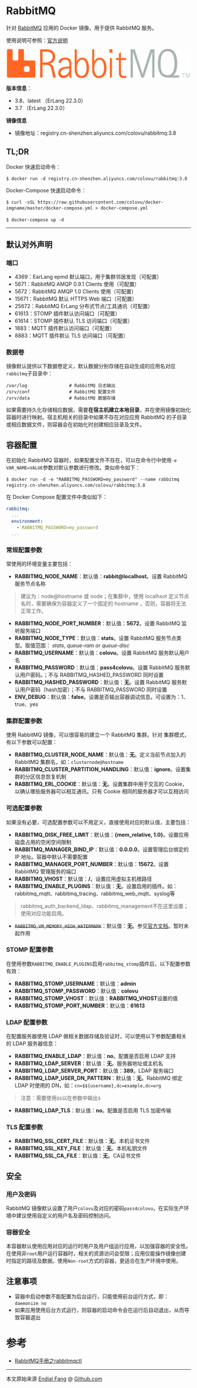 # RabbitMQ

针对 [RabbitMQ](https://www.rabbitmq.com) 应用的 Docker 镜像，用于提供 RabbitMQ 服务。

使用说明可参照：[官方说明](https://www.rabbitmq.com/getstarted.html)

![rabbitmq-logo](img/rabbitmq-logo.png)

**版本信息**：

- 3.8、latest （ErLang 22.3.0）
- 3.7 （ErLang 22.3.0）

**镜像信息**

* 镜像地址：registry.cn-shenzhen.aliyuncs.com/colovu/rabbitmq:3.8



## **TL;DR**

Docker 快速启动命令：

```shell
$ docker run -d registry.cn-shenzhen.aliyuncs.com/colovu/rabbitmq:3.8
```

Docker-Compose 快速启动命令：

```shell
$ curl -sSL https://raw.githubusercontent.com/colovu/docker-imgname/master/docker-compose.yml > docker-compose.yml

$ docker-compose up -d
```



---



## 默认对外声明

### 端口

- 4369：EarLang epmd 默认端口，用于集群邻居发现（可配置）
- 5671：RabbitMQ AMQP 0.9.1 Clients 使用（可配置）
- 5672：RabbitMQ AMQP 1.0 Clients 使用（可配置）
- 15671：RabbitMQ 默认 HTTPS Web 端口（可配置）
- 25672：RabbitMQ ErLang 分布式节点/工具通讯（可配置）
- 61613：STOMP 插件默认访问端口（可配置）
- 61614：STOMP 插件默认 TLS 访问端口（可配置）
- 1883：MQTT 插件默认访问端口（可配置）
- 8883：MQTT 插件默认 TLS 访问端口（可配置）

### 数据卷

镜像默认提供以下数据卷定义，默认数据分别存储在自动生成的应用名对应`rabbitmq`子目录中：

```shell
/var/log                # RabbitMQ 日志输出
/srv/conf               # RabbitMQ 配置文件
/srv/data               # RabbitMQ 数据存储
```

如果需要持久化存储相应数据，需要**在宿主机建立本地目录**，并在使用镜像初始化容器时进行映射。宿主机相关的目录中如果不存在对应应用 RabbitMQ 的子目录或相应数据文件，则容器会在初始化时创建相应目录及文件。



## 容器配置

在初始化 RabbitMQ 容器时，如果配置文件不存在，可以在命令行中使用`-e VAR_NAME=VALUE`参数对默认参数进行修改。类似命令如下：

```shell
$ docker run -d -e "RABBITMQ_PASSWORD=my_password" --name rabbitmq registry.cn-shenzhen.aliyuncs.com/colovu/rabbitmq:3.8
```

在 Docker Compose 配置文件中类似如下：

```yaml
rabbitmq:
  ...
  environment:
    - RABBITMQ_PASSWORD=my_password
  ...
```



### 常规配置参数

常使用的环境变量主要包括：

- **RABBITMQ_NODE_NAME**：默认值：**rabbit@localhost**。设置 RabbitMQ 服务节点名称

> 建议为：node@hostname 或 node；在集群中，使用 localhsot 定义节点名时，需要确保为容器定义了一个固定的 hostname ，否则，容器将无法正常工作。

- **RABBITMQ_NODE_PORT_NUMBER**：默认值：**5672**。设置 RabbitMQ 监听服务端口
- **RABBITMQ_NODE_TYPE**：默认值：**stats**。设置 RabbitMQ 服务节点类型。取值范围： *stats*, *queue-ram* or *queue-disc*
- **RABBITMQ_USERNAME**：默认值：**colovu**。设置 RabbitMQ 服务默认用户名
- **RABBITMQ_PASSWORD**：默认值：**pass4colovu**。设置 RabbitMQ 服务默认用户密码。；不与 RABBITMQ_HASHED_PASSWORD 同时设置
- **RABBITMQ_HASHED_PASSWORD**：默认值：**无**。设置 RabbitMQ 服务默认用户密码（hash加密）；不与 RABBITMQ_PASSWORD 同时设置 
- **ENV_DEBUG**：默认值：**false**。设置是否输出容器调试信息。可设置为：1、true、yes

### 集群配置参数

使用 RabbitMQ 镜像，可以很容易的建立一个 RabbitMQ 集群。针对 集群模式，有以下参数可以配置：

- **RABBITMQ_CLUSTER_NODE_NAME**：默认值：**无**。定义当前节点加入的 RabbitMQ 集群名，如：`clusternode@hostname`
- **RABBITMQ_CLUSTER_PARTITION_HANDLING**：默认值：**ignore**。设置集群的分区信息恢复机制
- **RABBITMQ_ERL_COOKIE**：默认值：**无**。设置集群中用于交互的 Cookie，以确认哪些服务器可以相互通讯。只有 Cookie 相同的服务器才可以互相访问

### 可选配置参数

如果没有必要，可选配置参数可以不用定义，直接使用对应的默认值，主要包括：

- **RABBITMQ_DISK_FREE_LIMIT**：默认值：**{mem_relative, 1.0}**。设置应用磁盘占用的空闲空间限制
- **RABBITMQ_MANAGER_BIND_IP**：默认值：**0.0.0.0**。设置管理后台绑定的 IP 地址。容器中默认不需要配置
- **RABBITMQ_MANAGER_PORT_NUMBER**：默认值：**15672**。设置 RabbitMQ 管理服务的端口
- **RABBITMQ_VHOST**：默认值：**/**。设置应用虚拟主机根路径
- **RABBITMQ_ENABLE_PLUGINS**：默认值：**无**。设置启用的插件。如：rabbitmq_mqtt、rabbitmq_tracing、rabbitmq_web_mqtt、syslog等

> rabbitmq_auth_backend_ldap、rabbitmq_management不在这里设置；使用对应功能启用。
>

- ~~`RABBITMQ_VM_MEMORY_HIGH_WATERMARK`~~：默认值：**无**。参见[官方文档](https://www.rabbitmq.com/memory.html#memsup-usage)。暂时未起作用

### STOMP 配置参数

在使用参数`RABBITMQ_ENABLE_PLUGINS`启用`rabbitmq_stomp`插件后，以下配置参数有效：

- **RABBITMQ_STOMP_USERNAME**：默认值：**admin**
- **RABBITMQ_STOMP_PASSWORD**：默认值：**colovu**
- **RABBITMQ_STOMP_VHOST**：默认值：**RABBITMQ_VHOST**设置的值
- **RABBITMQ_STOMP_PORT_NUMBER**：默认值：**61613**

### LDAP 配置参数

在配置服务器使用 LDAP 做相关数据存储及验证时，可以使用以下参数配置相关的 LDAP 服务器信息：

- **RABBITMQ_ENABLE_LDAP**：默认值：**no**。配置是否启用 LDAP 支持
- **RABBITMQ_LDAP_SERVER**：默认值：**无**。服务器地址或主机名
- **RABBITMQ_LDAP_SERVER_PORT**：默认值：**389**。LDAP 服务端口
- **RABBITMQ_LDAP_USER_DN_PATTERN**：默认值：**无**。RabbitMQ 绑定 LDAP 时使用的 DN，如：`cn=$${username},dc=example,dc=org`

> 注意：需要使用`$$`以在参数中输出`$`

- **RABBITMQ_LDAP_TLS**：默认值：**no**。配置是否启用 TLS 加密传输

### TLS 配置参数

- **RABBITMQ_SSL_CERT_FILE**：默认值：**无**。本机证书文件
- **RABBITMQ_SSL_KEY_FILE**：默认值：**无**。本机私钥文件
- **RABBITMQ_SSL_CA_FILE**：默认值：**无**。CA证书文件



## 安全

### 用户及密码

RabbitMQ 镜像默认设置了用户`colovu`及对应的密码`pass4colovu`，在实际生产环境中建议使用自定义的用户名及密码控制访问。

### 容器安全

本容器默认使用应用对应的运行时用户及用户组运行应用，以加强容器的安全性。在使用非`root`用户运行容器时，相关的资源访问会受限；应用仅能操作镜像创建时指定的路径及数据。使用`Non-root`方式的容器，更适合在生产环境中使用。



## 注意事项

- 容器中启动参数不能配置为后台运行，只能使用前台运行方式，即：`daemonize no`
- 如果应用使用后台方式运行，则容器的启动命令会在运行后自动退出，从而导致容器退出



# 参考

- [RabbitMQ手册之rabbitmqctl](https://www.jianshu.com/p/61a90fba1d2a)



----

本文原始来源 [Endial Fang](https://github.com/colovu) @ [Github.com](https://github.com)
